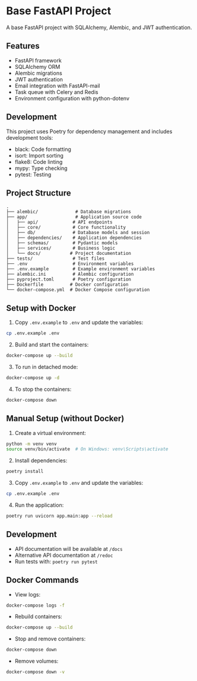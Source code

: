 # Base FastAPI Project

A base FastAPI project with SQLAlchemy, Alembic, and JWT authentication.

## Features

- FastAPI framework
- SQLAlchemy ORM
- Alembic migrations
- JWT authentication
- Email integration with FastAPI-mail
- Task queue with Celery and Redis
- Environment configuration with python-dotenv

## Development

This project uses Poetry for dependency management and includes development tools:
- black: Code formatting
- isort: Import sorting
- flake8: Code linting
- mypy: Type checking
- pytest: Testing

## Project Structure

```
.
├── alembic/              # Database migrations
├── app/                  # Application source code
│   ├── api/             # API endpoints
│   ├── core/            # Core functionality
│   ├── db/              # Database models and session
│   ├── dependencies/    # Application dependencies
│   ├── schemas/         # Pydantic models
│   ├── services/        # Business logic
│   └── docs/           # Project documentation
├── tests/               # Test files
├── .env                 # Environment variables
├── .env.example         # Example environment variables
├── alembic.ini          # Alembic configuration
├── pyproject.toml       # Poetry configuration
├── Dockerfile          # Docker configuration
└── docker-compose.yml  # Docker Compose configuration
```

## Setup with Docker

1. Copy `.env.example` to `.env` and update the variables:
```bash
cp .env.example .env
```

2. Build and start the containers:
```bash
docker-compose up --build
```

3. To run in detached mode:
```bash
docker-compose up -d
```

4. To stop the containers:
```bash
docker-compose down
```

## Manual Setup (without Docker)

1. Create a virtual environment:
```bash
python -m venv venv
source venv/bin/activate  # On Windows: venv\Scripts\activate
```

2. Install dependencies:
```bash
poetry install
```

3. Copy `.env.example` to `.env` and update the variables:
```bash
cp .env.example .env
```

4. Run the application:
```bash
poetry run uvicorn app.main:app --reload
```

## Development

- API documentation will be available at `/docs`
- Alternative API documentation at `/redoc`
- Run tests with: `poetry run pytest`

## Docker Commands

- View logs:
```bash
docker-compose logs -f
```

- Rebuild containers:
```bash
docker-compose up --build
```

- Stop and remove containers:
```bash
docker-compose down
```

- Remove volumes:
```bash
docker-compose down -v
``` 